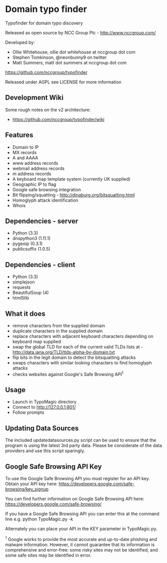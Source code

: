 Domain typo finder
======================

Typofinder for domain typo discovery

Released as open source by NCC Group Plc - http://www.nccgroup.com/

Developed by:
* Ollie Whitehouse, ollie dot whitehouse at nccgroup dot com
* Stephen Tomkinson, @neonbunny9 on twitter
* Matt Summers, matt dot summers at nccgroup dot com

https://github.com/nccgroup/typofinder

Released under AGPL see LICENSE for more information

Development Wiki
-------------
Some rough notes on the v2 architecture:
* https://github.com/nccgroup/typofinder/wiki

Features
-------------
* Domain to IP
* MX records
* A and AAAA
* www address records
* webmail address records
* m address records
* A keyboard map template system (currently UK supplied)
* Geographic IP to flag
* Google safe browsing integration
* Bit flipping/squatting - http://dinaburg.org/bitsquatting.html
* Homoglyph attack identification
* Whois
 
Dependencies - server
-------------
* Python (3.3)
* dnspython3 (1.11.1)
* pygeoip (0.3.1)
* publicsuffix (1.0.5)

Dependencies - client
-------------
* Python (3.3)
* simplejson
* requests
* BeautifulSoup (4)
* html5lib

What it does
-------------
* remove characters from the supplied domain
* duplicate characters in the supplied domain
* replace characters with adjacent keyboard characters depending on keyboard map supplied
* swap the global TLD for each of the current valid TLDs lists at - http://data.iana.org/TLD/tlds-alpha-by-domain.txt
* flip bits in the legit domain to detect the bitsquatting attacks
* swaps characters with similar looking characters to find homoglyph attacks
* checks websites against Google's Safe Browsing API<sup>1</sup>

Usage
-------------
* Launch in TypoMagic directory
* Connect to http://127.0.0.1:801/
* Follow prompts

Updating Data Sources
-------------
The included updatedatasources.py script can be used to ensure that the program is using the latest 3rd party data.
Please be considerate of the data providers and use this script sparingly.

Google Safe Browsing API Key
-------------
To use the Google Safe Browsing API you must register for an API key.
Obtain your API key here: https://developers.google.com/safe-browsing/key_signup
	
You can find further information on Google Safe Browsing API here:
https://developers.google.com/safe-browsing/

If you have a Google Safe Browsing API you can enter this at the command line e.g.
python TypoMagic.py -k <API>

Alternately you can place your API in the KEY parameter in TypoMagic.py.

<sup>1</sup> Google works to provide the most accurate and up-to-date phishing and malware information.
However, it cannot guarantee that its information is comprehensive and error-free: some risky sites may not be
identified, and some safe sites may be identified in error.
